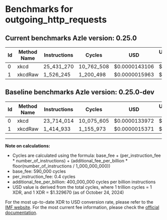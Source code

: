# Benchmarks for outgoing_http_requests

## Current benchmarks Azle version: 0.25.0

| Id  | Method Name | Instructions | Cycles     | USD           | USD/Million Calls | Change                              |
| --- | ----------- | ------------ | ---------- | ------------- | ----------------- | ----------------------------------- |
| 0   | xkcd        | 25_431_270   | 10_762_508 | $0.0000143106 | $14.31            | <font color="red">+1_717_256</font> |
| 1   | xkcdRaw     | 1_526_245    | 1_200_498  | $0.0000015963 | $1.59             | <font color="red">+111_312</font>   |

## Baseline benchmarks Azle version: 0.25.0-dev

| Id  | Method Name | Instructions | Cycles     | USD           | USD/Million Calls |
| --- | ----------- | ------------ | ---------- | ------------- | ----------------- |
| 0   | xkcd        | 23_714_014   | 10_075_605 | $0.0000133972 | $13.39            |
| 1   | xkcdRaw     | 1_414_933    | 1_155_973  | $0.0000015371 | $1.53             |

---

**Note on calculations:**

- Cycles are calculated using the formula: base_fee + (per_instruction_fee \* number_of_instructions) + (additional_fee_per_billion \* floor(number_of_instructions / 1_000_000_000))
- base_fee: 590_000 cycles
- per_instruction_fee: 0.4 cycles
- additional_fee_per_billion: 400_000_000 cycles per billion instructions
- USD value is derived from the total cycles, where 1 trillion cycles = 1 XDR, and 1 XDR = $1.329670 (as of October 24, 2024)

For the most up-to-date XDR to USD conversion rate, please refer to the [IMF website](https://www.imf.org/external/np/fin/data/rms_sdrv.aspx).
For the most current fee information, please check the [official documentation](https://internetcomputer.org/docs/current/developer-docs/gas-cost#execution).
